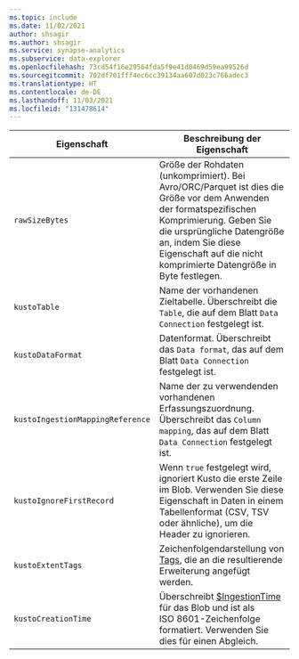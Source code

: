 ```yaml
---
ms.topic: include
ms.date: 11/02/2021
author: shsagir
ms.author: shsagir
ms.service: synapse-analytics
ms.subservice: data-explorer
ms.openlocfilehash: 73cd54f16e29564fda5f9e41d0469d59ea99526d
ms.sourcegitcommit: 702df701fff4ec6cc39134aa607d023c766adec3
ms.translationtype: HT
ms.contentlocale: de-DE
ms.lasthandoff: 11/03/2021
ms.locfileid: "131478614"
---
```

|**Eigenschaft** | **Beschreibung der Eigenschaft**|
|---|---|
| `rawSizeBytes` | Größe der Rohdaten (unkomprimiert). Bei Avro/ORC/Parquet ist dies die Größe vor dem Anwenden der formatspezifischen Komprimierung. Geben Sie die ursprüngliche Datengröße an, indem Sie diese Eigenschaft auf die nicht komprimierte Datengröße in Byte festlegen.|
| `kustoTable` |  Name der vorhandenen Zieltabelle. Überschreibt die `Table`, die auf dem Blatt `Data Connection` festgelegt ist. |
| `kustoDataFormat` |  Datenformat. Überschreibt das `Data format`, das auf dem Blatt `Data Connection` festgelegt ist. |
| `kustoIngestionMappingReference` |  Name der zu verwendenden vorhandenen Erfassungszuordnung. Überschreibt das `Column mapping`, das auf dem Blatt `Data Connection` festgelegt ist.|
| `kustoIgnoreFirstRecord` | Wenn `true` festgelegt wird, ignoriert Kusto die erste Zeile im Blob. Verwenden Sie diese Eigenschaft in Daten in einem Tabellenformat (CSV, TSV oder ähnliche), um die Header zu ignorieren. |
| `kustoExtentTags` | Zeichenfolgendarstellung von [Tags](/azure/data-explorer/kusto/management/extents-overview?context=/azure/synapse-analytics/context/context), die an die resultierende Erweiterung angefügt werden. |
| `kustoCreationTime` |  Überschreibt [$IngestionTime](/azure/data-explorer/kusto/query/ingestiontimefunction?context=/azure/synapse-analytics/context/context?pivots=azuredataexplorer) für das Blob und ist als ISO 8601-Zeichenfolge formatiert. Verwenden Sie dies für einen Abgleich. |
